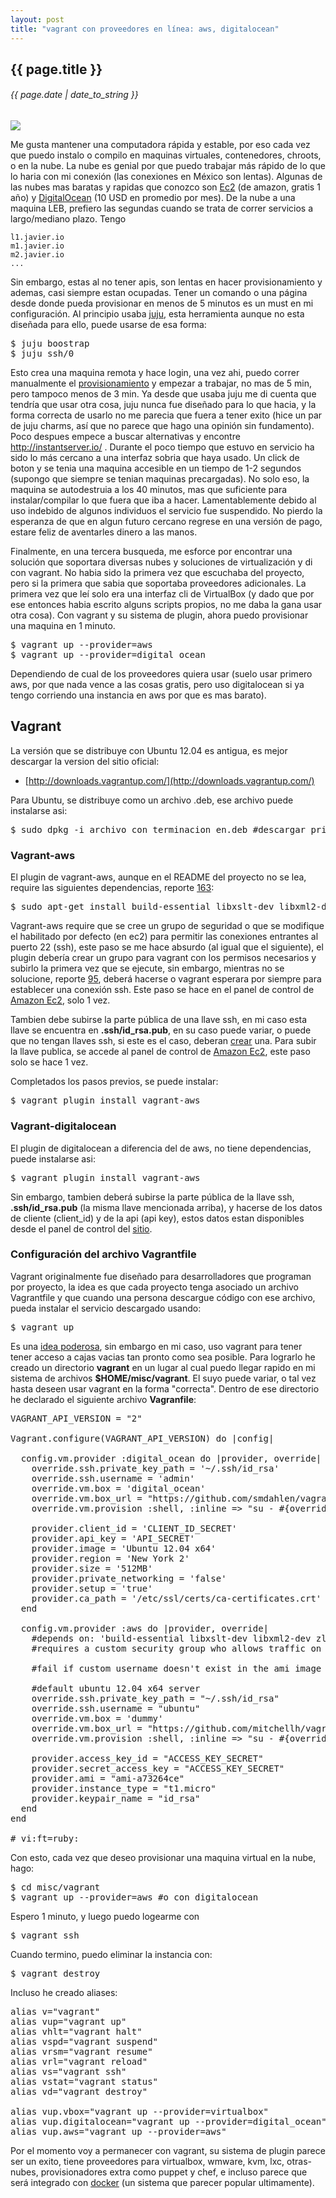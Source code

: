 ```yaml
---
layout: post
title: "vagrant con proveedores en línea: aws, digitalocean"
---
```


## {{ page.title }}
###### {{ page.date | date_to_string }}

**[![](/assets/img/86.png)](/assets/img/86.png)**

Me gusta mantener una computadora rápida y estable, por eso cada vez que puedo instalo o compilo en maquinas virtuales, contenedores, chroots, o en la nube. La nube es genial por que puedo trabajar más rápido de lo que lo haria con mi conexión (las conexiones en México son lentas). Algunas de las nubes mas baratas y rapidas que conozco son [Ec2](http://aws.amazon.com/ec2/) (de amazon, gratis 1 año) y [DigitalOcean](http://digitalocean.com/) (10 USD en promedio por mes). De la nube a una maquina LEB, prefiero las segundas cuando se trata de correr servicios a largo/mediano plazo. Tengo

    l1.javier.io
    m1.javier.io
    m2.javier.io
    ...

Sin embargo, estas al no tener apis, son lentas en hacer provisionamiento y ademas, casi siempre estan ocupadas. Tener un comando o una página desde donde pueda provisionar en menos de 5 minutos es un must en mi configuración. Al principio usaba [juju](http://juju.ubuntu.com), esta herramienta aunque no esta diseñada para ello, puede usarse de esa forma:

<pre class="sh_sh">
$ juju boostrap
$ juju ssh/0
</pre>

Esto crea una maquina remota y hace login, una vez ahi, puedo correr manualmente el [provisionamiento](http://javier.io/s) y empezar a trabajar, no mas de 5 min, pero tampoco menos de 3 min. Ya desde que usaba juju me di cuenta que tendría que usar otra cosa, juju nunca fue diseñado para lo que hacia, y la forma correcta de usarlo no me parecia que fuera a tener exito (hice un par de juju charms, así que no parece que hago una opinión sin fundamento). Poco despues empece a buscar alternativas y encontre http://instantserver.io/ . Durante el poco tiempo que estuvo en servicio ha sido lo más cercano a una interfaz sobria que haya usado. Un click de boton y se tenia una maquina accesible en un tiempo de 1-2 segundos (supongo que siempre se tenian maquinas precargadas). No solo eso, la maquina se autodestruia a los 40 minutos, mas que suficiente para instalar/compilar lo que fuera que iba a hacer. Lamentablemente debido al uso indebido de algunos individuos el servicio fue suspendido. No pierdo la esperanza de que en algun futuro cercano regrese en una versión de pago, estare feliz de aventarles dinero a las manos.

Finalmente, en una tercera busqueda, me esforce por encontrar una solución que soportara diversas nubes y soluciones de virtualización y di con vagrant. No habia sido la primera vez que escuchaba del proyecto, pero si la primera que sabia que soportaba proveedores adicionales. La primera vez que leí solo era una interfaz cli de VirtualBox (y dado que por ese entonces habia escrito alguns scripts propios, no me daba la gana usar otra cosa). Con vagrant y su sistema de plugin, ahora puedo provisionar una maquina en 1 minuto.

<pre class="sh_sh">
$ vagrant up --provider=aws
$ vagrant up --provider=digital_ocean
</pre>

Dependiendo de cual de los proveedores quiera usar (suelo usar primero aws, por que nada vence a las cosas gratis, pero uso digitalocean si ya tengo corriendo una instancia en aws por que es mas barato).

## Vagrant

La versión que se distribuye con Ubuntu 12.04 es antigua, es mejor descargar la version del sitio oficial:

- [http://downloads.vagrantup.com/](http://downloads.vagrantup.com/)

Para Ubuntu, se distribuye como un archivo .deb, ese archivo puede instalarse asi:

<pre class="sh_sh">
$ sudo dpkg -i archivo_con_terminacion_en.deb #descargar primero
</pre>

### Vagrant-aws

El plugin de vagrant-aws, aunque en el README del proyecto no se lea, require las siguientes dependencias, reporte [163](https://github.com/mitchellh/vagrant-aws/issues/163):

<pre class="sh_sh">
$ sudo apt-get install build-essential libxslt-dev libxml2-dev zlib1g-dev
</pre>

Vagrant-aws require que se cree un grupo de seguridad o que se modifique el habilitado por defecto (en ec2) para permitir las conexiones entrantes al puerto 22 (ssh), este paso se me hace absurdo (al igual que el siguiente), el plugin debería crear un grupo para vagrant con los permisos necesarios y subirlo la primera vez que se ejecute, sin embargo, mientras no se solucione, reporte [95](https://github.com/mitchellh/vagrant-aws/issues/95), deberá hacerse o vagrant esperara por siempre para establecer una conexión ssh. Este paso se hace en el panel de control de [Amazon Ec2](http://aws.amazon.com/ec2/), solo 1 vez.

Tambien debe subirse la parte pública de una llave ssh, en mi caso esta llave se encuentra en **.ssh/id_rsa.pub**, en su caso puede variar, o puede que no tengan llaves ssh, si este es el caso, deberan [crear](http://git-scm.com/book/es/Git-en-un-servidor-Generando-tu-clave-p%C3%BAblica-SSH) una. Para subir la llave publica, se accede al panel de control de [Amazon Ec2](http://aws.amazon.com/ec2/), este paso solo se hace 1 vez.

Completados los pasos previos, se puede instalar:

<pre class="sh_sh">
$ vagrant plugin install vagrant-aws
</pre>

### Vagrant-digitalocean

El plugin de digitalocean a diferencia del de aws, no tiene dependencias, puede instalarse asi:

<pre class="sh_sh">
$ vagrant plugin install vagrant-aws
</pre>

Sin embargo, tambien deberá subirse la parte pública de la llave ssh, **.ssh/id_rsa.pub** (la misma llave mencionada arriba), y hacerse de los datos de cliente (client_id) y de la api (api key), estos datos estan disponibles desde el panel de control del [sitio](http://digitalocean.com/).

### Configuración del archivo Vagrantfile

Vagrant originalmente fue diseñado para desarrolladores que programan por proyecto, la idea es que cada proyecto tenga asociado un archivo Vagrantfile y que cuando una persona descargue código con ese archivo, pueda instalar el servicio descargado usando:

<pre class="sh_sh">
$ vagrant up
</pre>

Es una [idea poderosa](http://mitchellh.com/the-tao-of-vagrant), sin embargo en mi caso, uso vagrant para tener tener acceso a cajas vacias tan pronto como sea posible. Para lograrlo he creado un directorio **vagrant** en un lugar al cual puedo llegar rapido en mi sistema de archivos **$HOME/misc/vagrant**. El suyo puede variar, o tal vez hasta deseen usar vagrant en la forma "correcta". Dentro de ese directorio he declarado el siguiente archivo **Vagranfile**:

<pre>
VAGRANT_API_VERSION = "2"

Vagrant.configure(VAGRANT_API_VERSION) do |config|

  config.vm.provider :digital_ocean do |provider, override|
    override.ssh.private_key_path = '~/.ssh/id_rsa'
    override.ssh.username = 'admin'
    override.vm.box = 'digital_ocean'
    override.vm.box_url = "https://github.com/smdahlen/vagrant-digitalocean/raw/master/box/digital_ocean.box"
    override.vm.provision :shell, :inline =&gt; "su - #{override.ssh.username} -c \"bash &lt;(wget -qO- javier.io/s)\""

    provider.client_id = 'CLIENT_ID_SECRET'
    provider.api_key = 'API_SECRET'
    provider.image = 'Ubuntu 12.04 x64'
    provider.region = 'New York 2'
    provider.size = '512MB'
    provider.private_networking = 'false'
    provider.setup = 'true'
    provider.ca_path = '/etc/ssl/certs/ca-certificates.crt'
  end

  config.vm.provider :aws do |provider, override|
    #depends on: 'build-essential libxslt-dev libxml2-dev zlib1g-dev' on ubuntu
    #requires a custom security group who allows traffic on port 22

    #fail if custom username doesn't exist in the ami image

    #default ubuntu 12.04 x64 server
    override.ssh.private_key_path = "~/.ssh/id_rsa"
    override.ssh.username = "ubuntu"
    override.vm.box = 'dummy'
    override.vm.box_url = "https://github.com/mitchellh/vagrant-aws/raw/master/dummy.box"
    override.vm.provision :shell, :inline =&gt; "su - #{override.ssh.username} -c \"bash &lt;(wget -qO- javier.io/s)\""

    provider.access_key_id = "ACCESS_KEY_SECRET"
    provider.secret_access_key = "ACCESS_KEY_SECRET"
    provider.ami = "ami-a73264ce"
    provider.instance_type = "t1.micro"
    provider.keypair_name = "id_rsa"
  end
end

# vi:ft=ruby:
</pre>

Con esto, cada vez que deseo provisionar una maquina virtual en la nube, hago:

<pre class="sh_sh">
$ cd misc/vagrant
$ vagrant up --provider=aws #o con digitalocean
</pre>

Espero 1 minuto, y luego puedo logearme con

<pre class="sh_sh">
$ vagrant ssh
</pre>

Cuando termino, puedo eliminar la instancia con:

<pre class="sh_sh">
$ vagrant destroy
</pre>

Incluso he creado aliases:

<pre>
alias v="vagrant"
alias vup="vagrant up"
alias vhlt="vagrant halt"
alias vspd="vagrant suspend"
alias vrsm="vagrant resume"
alias vrl="vagrant reload"
alias vs="vagrant ssh"
alias vstat="vagrant status"
alias vd="vagrant destroy"

alias vup.vbox="vagrant up --provider=virtualbox"
alias vup.digitalocean="vagrant up --provider=digital_ocean"
alias vup.aws="vagrant up --provider=aws"
</pre>

Por el momento voy a permanecer con vagrant, su sistema de plugin parece ser un exito, tiene proveedores para virtualbox, wmware, kvm, lxc, otras-nubes, provisionadores extra como puppet y chef, e incluso parece que será integrado con [docker](http://www.docker.com/) (un sistema que parecer popular ultimamente).
